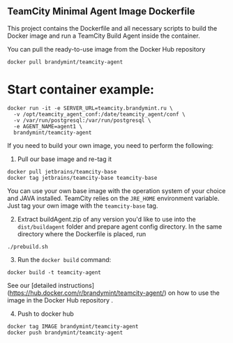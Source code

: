 ## TeamCity Minimal Agent Image Dockerfile

This project contains the Dockerfile and all necessary scripts to build the Docker image and run a TeamCity Build Agent inside the container.

You can pull the ready-to-use image from the Docker Hub repository
                                     
`docker pull brandymint/teamcity-agent`

# Start container example:

```
docker run -it -e SERVER_URL=teamcity.brandymint.ru \
  -v /opt/teamcity_agent_conf:/date/teamcity_agent/conf \
  -v /var/run/postgresql:/var/run/postgresql \
  -e AGENT_NAME=agent1 \
  brandymint/teamcity-agent
```

If you need to build your own image, you need to perform the following:

1) Pull our base image and re-tag it 
```
docker pull jetbrains/teamcity-base
docker tag jetbrains/teamcity-base teamcity-base
```
You can use your own base image with the operation system of your choice and JAVA installed. TeamCity relies on the `JRE_HOME` environment variable. Just tag your own image with the `teamcity-base` tag.

2) Extract buildAgent.zip of any version you'd like to use into  the `dist/buildagent` folder and prepare agent config directory. In the same directory where the Dockerfile is placed, run
```
./prebuild.sh
```

3) Run the `docker build` command:
```
docker build -t teamcity-agent
```

See our [detailed instructions] (https://hub.docker.com/r/brandymint/teamcity-agent/) on how to use the image in the Docker Hub repository .

4) Push to docker hub

```
docker tag IMAGE brandymint/teamcity-agent
docker push brandymint/teamcity-agent
```
